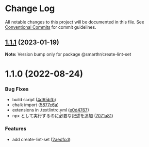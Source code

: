 # Change Log

All notable changes to this project will be documented in this file.
See [Conventional Commits](https://conventionalcommits.org) for commit guidelines.

## [1.1.1](https://github.com/kufu/tamatebako/compare/@smarthr/create-lint-set@1.1.0...@smarthr/create-lint-set@1.1.1) (2023-01-19)

**Note:** Version bump only for package @smarthr/create-lint-set

# 1.1.0 (2022-08-24)

### Bug Fixes

- build script ([4d95bfb](https://github.com/kufu/tamatebako/commit/4d95bfba504a3bf4333646bcc30052160761db7f))
- chalk import ([5877c6a](https://github.com/kufu/tamatebako/commit/5877c6ab181ac4562e8665769a0525beacd0ce3f))
- extensions in .textlintrc.yml ([e0d4767](https://github.com/kufu/tamatebako/commit/e0d4767427924d3d2307a9fc602e98cda1582db5))
- npx として実行するのに必要な記述を追加 ([7071a81](https://github.com/kufu/tamatebako/commit/7071a81cbc98e13a995e74943a6910117a3c2dc2))

### Features

- add create-lint-set ([2aedfcd](https://github.com/kufu/tamatebako/commit/2aedfcd8fd118974e5b93034b6fe9ee7c39f2268))
